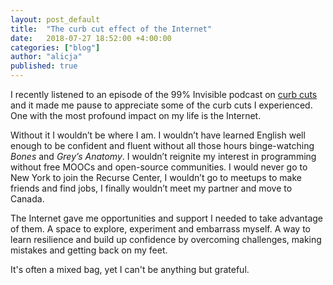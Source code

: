 ```yaml
---
layout: post_default
title:  "The curb cut effect of the Internet"
date:   2018-07-27 18:52:00 +4:00:00
categories: ["blog"]
author: "alicja"
published: true
---
```

I recently listened to an episode of the 99% Invisible podcast on [curb cuts](https://99percentinvisible.org/episode/curb-cuts/transcript/) 
and it made me pause to appreciate some of the curb cuts I experienced. One with 
the most profound impact on my life is the Internet.

Without it I wouldn’t be where I am. I wouldn’t have learned 
English well enough to be confident and fluent without all those hours binge-watching 
*Bones* and *Grey’s Anatomy*. I wouldn’t reignite my interest in programming without 
free MOOCs and open-source communities. I would never go to New York to join the Recurse 
Center, I wouldn’t go to meetups to make friends and find jobs, I finally wouldn’t meet 
my partner and move to Canada.

The Internet gave me opportunities and support I needed to take advantage of them. A space
to explore, experiment and embarrass myself. A way to learn resilience and build up confidence
by overcoming challenges, making mistakes and getting back on my feet.

It's often a mixed bag, yet I can't be anything but grateful.